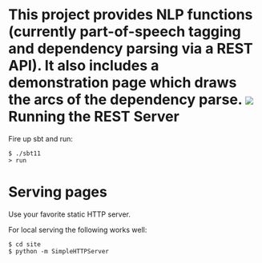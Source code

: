

This project provides NLP functions (currently part-of-speech tagging and
dependency parsing via a REST API). It also includes a demonstration page which
draws the arcs of the dependency parse.
![](https://raw.github.com/brianmartin/factorie-nlp-server/master/doc/screenshot.png)
Running the REST Server
================

Fire up sbt and run:

```
$ ./sbt11
> run
```

Serving pages
=============

Use your favorite static HTTP server.

For local serving the following works well:

```
$ cd site
$ python -m SimpleHTTPServer
```

